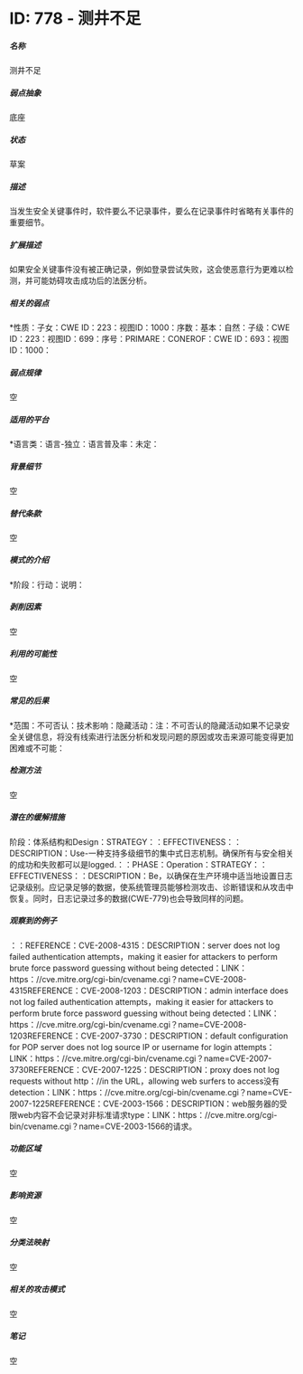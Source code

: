 # ID: 778 - 测井不足
<h5>名称</h5>测井不足
<h5>弱点抽象</h5>底座
<h5>状态</h5>草案
<h5>描述</h5>当发生安全关键事件时，软件要么不记录事件，要么在记录事件时省略有关事件的重要细节。
<h5>扩展描述</h5>如果安全关键事件没有被正确记录，例如登录尝试失败，这会使恶意行为更难以检测，并可能妨碍攻击成功后的法医分析。
<h5>相关的弱点</h5>*性质：子女：CWE ID：223：视图ID：1000：序数：基本：自然：子级：CWE ID：223：视图ID：699：序号：PRIMARE：CONEROF：CWE ID：693：视图ID：1000：
<h5>弱点规律</h5>空
<h5>适用的平台</h5>*语言类：语言-独立：语言普及率：未定：
<h5>背景细节</h5>空
<h5>替代条款</h5>空
<h5>模式的介绍</h5>*阶段：行动：说明：
<h5>剥削因素</h5>空
<h5>利用的可能性</h5>空
<h5>常见的后果</h5>*范围：不可否认：技术影响：隐藏活动：注：不可否认的隐藏活动如果不记录安全关键信息，将没有线索进行法医分析和发现问题的原因或攻击来源可能变得更加困难或不可能：
<h5>检测方法</h5>空
<h5>潜在的缓解措施</h5>阶段：体系结构和Design：STRATEGY：：EFFECTIVENESS：：DESCRIPTION：Use-一种支持多级细节的集中式日志机制。确保所有与安全相关的成功和失败都可以是logged.：：PHASE：Operation：STRATEGY：：EFFECTIVENESS：：DESCRIPTION：Be，以确保在生产环境中适当地设置日志记录级别。应记录足够的数据，使系统管理员能够检测攻击、诊断错误和从攻击中恢复。同时，日志记录过多的数据(CWE-779)也会导致同样的问题。
<h5>观察到的例子</h5>：：REFERENCE：CVE-2008-4315：DESCRIPTION：server does not log failed authentication attempts，making it easier for attackers to perform brute force password guessing without being detected：LINK：https：//cve.mitre.org/cgi-bin/cvename.cgi？name=CVE-2008-4315REFERENCE：CVE-2008-1203：DESCRIPTION：admin interface does not log failed authentication attempts，making it easier for attackers to perform brute force password guessing without being detected：LINK：https：//cve.mitre.org/cgi-bin/cvename.cgi？name=CVE-2008-1203REFERENCE：CVE-2007-3730：DESCRIPTION：default configuration for POP server does not log source IP or username for login attempts：LINK：https：//cve.mitre.org/cgi-bin/cvename.cgi？name=CVE-2007-3730REFERENCE：CVE-2007-1225：DESCRIPTION：proxy does not log requests without http：//in the URL，allowing web surfers to access没有detection：LINK：https：//cve.mitre.org/cgi-bin/cvename.cgi？name=CVE-2007-1225REFERENCE：CVE-2003-1566：DESCRIPTION：web服务器的受限web内容不会记录对非标准请求type：LINK：https：//cve.mitre.org/cgi-bin/cvename.cgi？name=CVE-2003-1566的请求。
<h5>功能区域</h5>空
<h5>影响资源</h5>空
<h5>分类法映射</h5>空
<h5>相关的攻击模式</h5>空
<h5>笔记</h5>空

